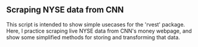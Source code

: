 ## Scraping NYSE data from CNN ##

This script is intended to show simple usecases for the 'rvest' package. Here, I practice scraping live NYSE data from CNN's money webpage, and show some simplified methods for storing and transforming that data.
